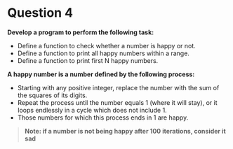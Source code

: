 Question 4
===========

**Develop a program to perform the following task:**  
- Define a function to check whether a number is happy or not.  
- Define a function to print all happy numbers within a range.  
- Define a function to print first N happy numbers.  

**A happy number is a number defined by the following process:**
- Starting with any positive integer, replace the number with the sum of the squares of its digits.  
- Repeat the process until the number equals 1 (where it will stay), or it loops endlessly in a cycle which does not include 1.  
- Those numbers for which this process ends in 1 are happy.  

>**Note: if a number is not being happy after 100 iterations, consider it sad**